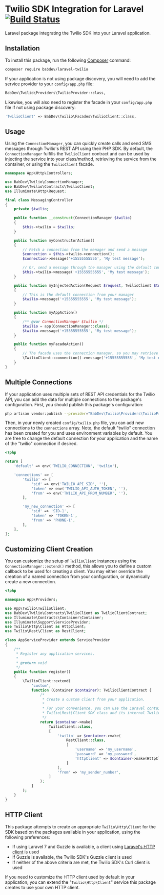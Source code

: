 # Twilio SDK Integration for Laravel [![Build Status](https://travis-ci.com/BabDev/laravel-twilio.svg?branch=master)](https://travis-ci.com/BabDev/laravel-twilio)

Laravel package integrating the Twilio SDK into your Laravel application.

## Installation

To install this package, run the following [Composer](https://getcomposer.org/) command:

```sh
composer require babdev/laravel-twilio
```

If your application is not using package discovery, you will need to add the service provider to your `config/app.php` file:

```sh
BabDev\Twilio\Providers\TwilioProvider::class,
```

Likewise, you will also need to register the facade in your `config/app.php` file if not using package discovery:

```sh
'TwilioClient' => BabDev\Twilio\Facades\TwilioClient::class,
``` 

## Usage

Using the `ConnectionManager`, you can quickly create calls and send SMS messages through Twilio's REST API using their PHP SDK. By default, the `ConnectionManager` fulfills the `TwilioClient` contract and can be used by injecting the service into your class/method, retrieving the service from the container, or using the `TwilioClient` facade.

```php
namespace App\Http\Controllers;

use BabDev\Twilio\ConnectionManager;
use BabDev\Twilio\Contracts\TwilioClient;
use Illuminate\Http\Request;

final class MessagingController
{
    private $twilio;

    public function __construct(ConnectionManager $twilio)
    {
        $this->twilio = $twilio;
    }

    public function myConstructorAction()
    {
        // Fetch a connection from the manager and send a message
        $connection = $this->twilio->connection();
        $connection->message('+15555555555', 'My test message');

        // Or, send a message through the manager using the default connection
        $this->twilio->message('+15555555555', 'My test message');
    }

    public function myInjectedAction(Request $request, TwilioClient $twilio)
    {
        // This is the default connection from your manager
        $twilio->message('+15555555555', 'My test message');
    }

    public function myAppAction()
    {
        /** @var ConnectionManager $twilio */
        $twilio = app(ConnectionManager::class);
        $twilio->message('+15555555555', 'My test message');
    }

    public function myFacadeAction()
    {
        // The facade uses the connection manager, so you may retrieve any connection through it
        \TwilioClient::connection()->message('+15555555555', 'My test message');
    }
}
```

## Multiple Connections

If your application uses multiple sets of REST API credentials for the Twilio API, you can add the data for multiple connections to the package's configuration. First, you should publish this package's configuration:

```sh
php artisan vendor:publish --provider="BabDev\Twilio\Providers\TwilioProvider" --tag="config"
```

Then, in your newly created `config/twilio.php` file, you can add new connections to the `connections` array. Note, the default "twilio" connection has been created for you and uses environment variables by default. You are free to change the default connection for your application and the name of the "twilio" connection if desired.

```php
<?php

return [
    'default' => env('TWILIO_CONNECTION', 'twilio'),

    'connections' => [
        'twilio' => [
            'sid' => env('TWILIO_API_SID', ''),
            'token' => env('TWILIO_API_AUTH_TOKEN', ''),
            'from' => env('TWILIO_API_FROM_NUMBER', ''),
        ],

        'my_new_connection' => [
            'sid' => 'SID-1',
            'token' => 'TOKEN-1',
            'from' => 'PHONE-1',
        ],
    ],
];
```

## Customizing Client Creation

You can customize the setup of `TwilioClient` instances using the `ConnectionManager::extend()` method, this allows you to define a custom callback to be used for creating a client. You may either override the creation of a named connection from your configuration, or dynamically create a new connection.

```php
<?php

namespace App\Providers;

use App\Twilio\TwilioClient;
use BabDev\Twilio\Contracts\TwilioClient as TwilioClientContract;
use Illuminate\Contracts\Container\Container;
use Illuminate\Support\ServiceProvider;
use Twilio\Http\Client as HttpClient;
use Twilio\Rest\Client as RestClient;

class AppServiceProvider extends ServiceProvider
{
    /**
     * Register any application services.
     *
     * @return void
     */
    public function register()
    {
        \TwilioClient::extend(
            'custom',
            function (Container $container): TwilioClientContract {
                /*
                 * Create a custom client from your application.
                 *
                 * For your convenience, you can use the Laravel container to create the
                 * Twilio\Rest\Client SDK class and its internal Twilio\Http\Client dependency
                 */
                return $container->make(
                    TwilioClient::class,
                    [
                        'twilio' => $container->make(
                            RestClient::class,
                            [
                                'username' => 'my_username',
                                'password' => 'my_password',
                                'httpClient' => $container->make(HttpClient::class),
                            ]
                        ),
                        'from' => 'my_sender_number',
                    ]
                );
            }
        );
    }
}
```

## HTTP Client

This package attempts to create an appropriate `Twilio\Http\Client` for the SDK based on the packages available in your application, using the following preferences:

- If using Laravel 7 and Guzzle is available, a client using [Laravel's HTTP client](https://laravel.com/docs/http-client) is used
- If Guzzle is available, the Twilio SDK's Guzzle client is used
- If neither of the above criteria are met, the Twilio SDK's Curl client is used

If you need to customize the HTTP client used by default in your application, you can extend the "`Twilio\Http\Client`" service this package creates to use your own HTTP client.
